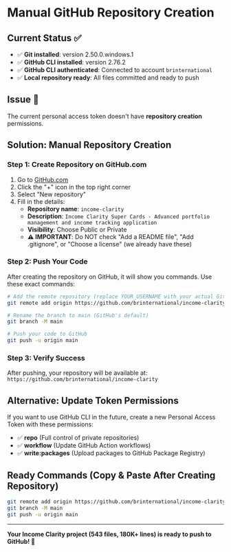 # Manual GitHub Repository Creation

## Current Status ✅

- ✅ **Git installed**: version 2.50.0.windows.1
- ✅ **GitHub CLI installed**: version 2.76.2 
- ✅ **GitHub CLI authenticated**: Connected to account `brinternational`
- ✅ **Local repository ready**: All files committed and ready to push

## Issue 🔧

The current personal access token doesn't have **repository creation** permissions. 

## Solution: Manual Repository Creation

### Step 1: Create Repository on GitHub.com

1. Go to [GitHub.com](https://github.com)
2. Click the "+" icon in the top right corner
3. Select "New repository"
4. Fill in the details:
   - **Repository name**: `income-clarity`
   - **Description**: `Income Clarity Super Cards - Advanced portfolio management and income tracking application`
   - **Visibility**: Choose Public or Private
   - **⚠️ IMPORTANT**: Do NOT check "Add a README file", "Add .gitignore", or "Choose a license" (we already have these)

### Step 2: Push Your Code

After creating the repository on GitHub, it will show you commands. Use these exact commands:

```bash
# Add the remote repository (replace YOUR_USERNAME with your actual GitHub username)
git remote add origin https://github.com/brinternational/income-clarity.git

# Rename the branch to main (GitHub's default)
git branch -M main

# Push your code to GitHub
git push -u origin main
```

### Step 3: Verify Success

After pushing, your repository will be available at:
`https://github.com/brinternational/income-clarity`

## Alternative: Update Token Permissions

If you want to use GitHub CLI in the future, create a new Personal Access Token with these permissions:
- ✅ **repo** (Full control of private repositories)
- ✅ **workflow** (Update GitHub Action workflows)
- ✅ **write:packages** (Upload packages to GitHub Package Registry)

## Ready Commands (Copy & Paste After Creating Repository)

```bash
git remote add origin https://github.com/brinternational/income-clarity.git
git branch -M main
git push -u origin main
```

---

**Your Income Clarity project (543 files, 180K+ lines) is ready to push to GitHub! 🚀**
